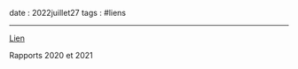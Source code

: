 date : 2022juillet27
tags : #liens

---------

[Lien](https://www.ne-mo.org/advocacy/our-advocacy-work/museums-during-covid-19.html)

Rapports 2020 et 2021

